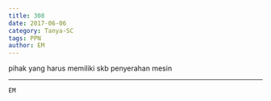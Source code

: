 ```yaml
---
title: 308
date: 2017-06-06
category: Tanya-SC
tags: PPN
author: EM
---
```


pihak yang harus memiliki skb penyerahan mesin

---



`EM`
